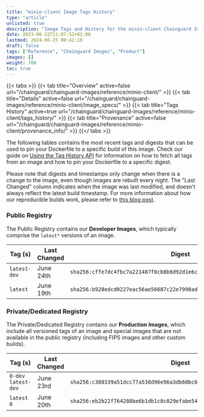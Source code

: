 ```yaml
---
title: "minio-client Image Tags History"
type: "article"
unlisted: true
description: "Image Tags and History for the minio-client Chainguard Image"
date: 2023-06-22T11:07:52+02:00
lastmod: 2024-06-25 00:42:19
draft: false
tags: ["Reference", "Chainguard Images", "Product"]
images: []
weight: 700
toc: true
---
```


{{< tabs >}}
{{< tab title="Overview" active=false url="/chainguard/chainguard-images/reference/minio-client/" >}}
{{< tab title="Details" active=false url="/chainguard/chainguard-images/reference/minio-client/image_specs/" >}}
{{< tab title="Tags History" active=true url="/chainguard/chainguard-images/reference/minio-client/tags_history/" >}}
{{< tab title="Provenance" active=false url="/chainguard/chainguard-images/reference/minio-client/provenance_info/" >}}
{{</ tabs >}}

The following tables contains the most recent tags and digests that can be used to pin your Dockerfile to a specific build of this image. Check our guide on [Using the Tag History API](/chainguard/chainguard-images/using-the-tag-history-api/) for information on how to fetch all tags from an image and how to pin your Dockerfile to a specific digest.

Please note that digests and timestamps only change when there is a change to the image, even though images are rebuilt every night. The "Last Changed" column indicates when the image was last modified, and doesn't always reflect the latest build timestamp. For more information about how our reproducible builds work, please refer to [this blog post](https://www.chainguard.dev/unchained/reproducing-chainguards-reproducible-image-builds).

### Public Registry
The Public Registry contains our **Developer Images**, which typically comprise the `latest*` versions of an image.

| Tag (s)       | Last Changed | Digest                                                                    |
|---------------|--------------|---------------------------------------------------------------------------|
|  `latest-dev` | June 24th    | `sha256:cffe7dc4fbc7a221487f0cb8b8d92d1e6c5c0f8790935701d2e39cd3007a0268` |
|  `latest`     | June 19th    | `sha256:b928edcd0227eac56ae56687c22e7998ad8d2f1ede2967203a34a67f621a52a0` |


### Private/Dedicated Registry
The Private/Dedicated Registry contains our **Production Images**, which include all versioned tags of an image and special images that are not available in the public registry (including FIPS images and other custom builds).

| Tag (s)               | Last Changed | Digest                                                                    |
|-----------------------|--------------|---------------------------------------------------------------------------|
|  `0-dev` `latest-dev` | June 23rd    | `sha256:c380339a51dcc77a538d96e96a3db60bc618e117d4b66f90e3d048e40995f673` |
|  `latest` `0`         | June 20th    | `sha256:eb2b22f764288be6b1db1c8c029efabe54e9cc2e904c60552679fe25a098e44d` |

